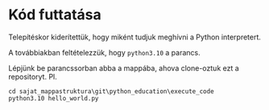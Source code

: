 # Kód futtatása

Telepítéskor kiderítettük, hogy miként tudjuk meghívni a Python interpretert.

A továbbiakban feltételezzük, hogy `python3.10` a parancs.



Lépjünk be parancssorban abba a mappába, ahova clone-oztuk ezt a repositoryt.
Pl.
```
cd sajat_mappastruktura\git\python_education\execute_code
python3.10 hello_world.py
```